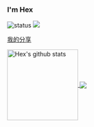 ### I'm Hex

![status](https://img.shields.io/badge/status-up-brightgreen) ![](https://visitor-badge.glitch.me/badge?page_id=github.com/hex-ci)

[我的分享](https://github.com/hex-ci/presentation)

<a href="https://github.com/hex-ci">
  <img align="center" height="165" src="https://hex-stats.vercel.app/api?username=hex-ci&show_icons=true&include_all_commits=true" alt="Hex's github stats">
</a>
<a href="https://github.com/hex-ci">
  <img align="center" src="https://hex-stats.vercel.app/api/top-langs/?username=hex-ci&layout=compact">
</a>
